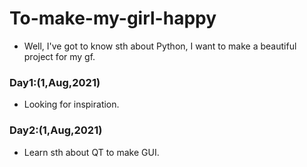 # To-make-my-girl-happy
* Well, I've got to know sth about Python, I want to make a beautiful project for my gf.
### Day1:(1,Aug,2021)
* Looking for inspiration.
### Day2:(1,Aug,2021)
* Learn sth about QT to make GUI.
